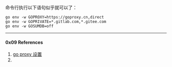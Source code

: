 

命令行执行以下语句似乎就可以了：


``` shell
go env -w GOPROXY=https://goproxy.cn,direct
go env -w GOPRIVATE=*.gitlab.com,*.gitee.com
go env -w GOSUMDB=off
```





----

#### 0x09 References

1. [go proxy 设置](https://www.jianshu.com/p/e0c878d4ca19)
2. 